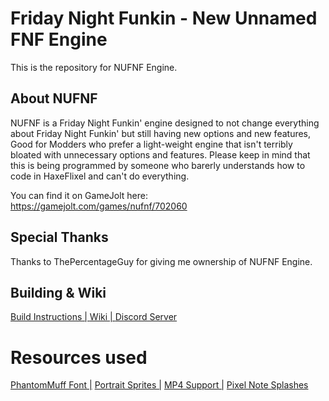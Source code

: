 # Friday Night Funkin - New Unnamed FNF Engine

This is the repository for NUFNF Engine.

## About NUFNF
NUFNF is a Friday Night Funkin' engine designed to not change everything about Friday Night Funkin' but still having new options and new features, Good for Modders who prefer a light-weight engine that isn't terribly bloated with unnecessary options and features. Please keep in mind that this is being programmed by someone who barerly understands how to code in HaxeFlixel and can't do everything.
 
 You can find it on GameJolt here: https://gamejolt.com/games/nufnf/702060
 
## Special Thanks
Thanks to ThePercentageGuy for giving me ownership of NUFNF Engine.

## Building & Wiki
 [Build Instructions | ](https://github.com/SpunBlue/NUFNF/wiki/Build-Instructions) [Wiki | ](https://github.com/SpunBlue/NUFNF/wiki) [Discord Server](https://discord.gg/wdNrAPxcHN)
 
# Resources used
 [PhantomMuff Font |](https://gamebanana.com/tools/7763)  [ Portrait Sprites |](https://gamebanana.com/mods/44223) [ MP4 Support |](https://github.com/brightfyregit/Friday-Night-Funkin-Mp4-Video-Support) [ Pixel Note Splashes](https://gamebanana.com/mods/360401)
